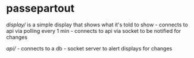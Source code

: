 # passepartout

*display/* is a simple display that shows what it's told to show
    - connects to api via polling every 1 min
    - connects to api via socket to be notified for changes

*api/*
    - connects to a db
    - socket server to alert displays for changes
